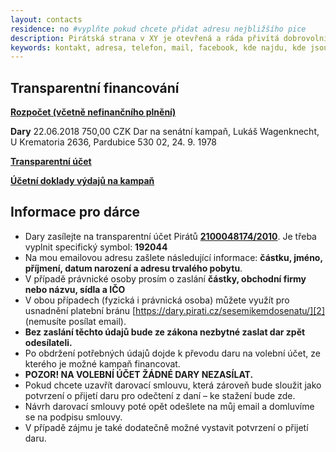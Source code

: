 ```yaml
---
layout: contacts
residence: no #vyplňte pokud chcete přidat adresu nejbližšího pice
description: Pirátská strana v XY je otevřená a ráda přivítá dobrovolníky a odpoví na dotazy kritiků.
keywords: kontakt, adresa, telefon, mail, facebook, kde najdu, kde jsou
---
```


## Transparentní financování

[**Rozpočet (včetně nefinančního plnění)**][3]

**Dary**
22.06.2018 750,00 CZK Dar na senátní kampaň, Lukáš Wagenknecht, U Krematoria 2636, Pardubice 530 02, 24. 9. 1978

[**Transparentní účet**][4]

[**Účetní doklady výdajů na kampaň**][5]



## Informace pro dárce

* Dary zasílejte na transparentní účet Pirátů [**2100048174/2010**][1]. Je třeba vyplnit specifický symbol: **192044**
* Na mou emailovou adresu zašlete následující informace: **částku, jméno, příjmení, datum narození a adresu trvalého pobytu**.
* V případě právnické osoby prosím o zaslání **částky, obchodní firmy nebo názvu, sídla a IČO**
* V obou případech (fyzická i právnická osoba) můžete využít pro usnadnění platební bránu [https://dary.pirati.cz/sesemikemdosenatu/][2] (nemusíte posílat email).
* **Bez zaslání těchto údajů bude ze zákona nezbytné zaslat dar zpět odesílateli.**
* Po obdržení potřebných údajů dojde k převodu daru na volební účet, ze kterého je možné kampaň financovat.
* **POZOR! NA VOLEBNÍ ÚČET ŽÁDNÉ DARY NEZASÍLAT.**
* Pokud chcete uzavřít darovací smlouvu, která zároveň bude sloužit jako potvrzení o přijetí daru pro odečtení z daní – ke stažení bude zde.
* Návrh darovací smlouvy poté opět odešlete na můj email a domluvíme se na podpisu smlouvy.
* V případě zájmu je také dodatečně možné vystavit potvrzení o přijetí daru.


[1]: https://ib.fio.cz/ib/transparent?a=2100048174
[2]: https://dary.pirati.cz/sesemikemdosenatu/
[3]:https://docs.google.com/spreadsheets/d/1PnQM8eYjON_4hskWNIU9-amN8A6pbsXBp2z7QFnpV2w/edit#gid=0
[4]:https://ib.fio.cz/ib/transparent?a=2201172780
[5]:https://wiki.pirati.cz/fo/hospodareni2018/rozpocty/vysocina/220744130
